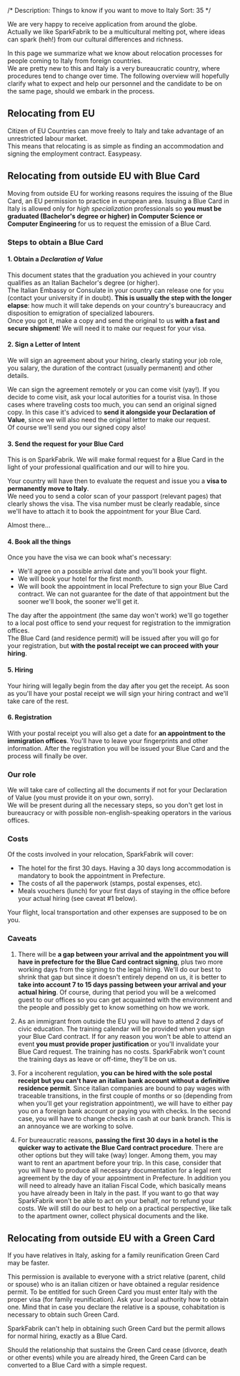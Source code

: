 /*
Description: Things to know if you want to move to Italy
Sort: 35
*/

We are very happy to receive application from around the globe.  
Actually we like SparkFabrik to be a multicultural melting pot, where ideas can spark (heh!) from our cultural differences and richness.

In this page we summarize what we know about relocation processes for people coming to Italy from foreign countries.  
We are pretty new to this and Italy is a very bureaucratic country, where procedures tend to change over time. The following overview will hopefully clarify what to expect and help our personnel and the candidate to be on the same page, should we embark in the process.

## Relocating from EU

Citizen of EU Countries can move freely to Italy and take advantage of an unrestricted labour market.  
This means that relocating is as simple as finding an accommodation and signing the employment contract. Easypeasy.

## Relocating from outside EU with Blue Card

Moving from outside EU for working reasons requires the issuing of the Blue Card, an EU permission to practice in european area. Issuing a Blue Card in Italy is allowed only for _high specialization_ professionals so **you must be graduated (Bachelor's degree or higher) in Computer Science or Computer Engineering** for us to request the emission of a Blue Card.

### Steps to obtain a Blue Card

#### 1. Obtain a _Declaration of Value_

This document states that the graduation you achieved in your country qualifies as an Italian Bachelor's degree (or higher).  
The Italian Embassy or Consulate in your country can release one for you (contact your university if in doubt). **This is usually the step with the longer elapse**: how much it will take depends on your country's bureaucracy and disposition to emigration of specialized labourers.  
Once you got it, make a copy and send the original to us **with a fast and secure shipment**! We will need it to make our request for your visa.

#### 2. Sign a Letter of Intent

We will sign an agreement about your hiring, clearly stating your job role, you salary, the duration of the contract (usually permanent) and other details.

We can sign the agreement remotely or you can come visit (yay!). If you decide to come visit, ask your local autorities for a tourist visa. In those cases where traveling costs too much, you can send an original signed copy. In this case it's adviced to **send it alongside your Declaration of Value**, since we will also need the original letter to make our request.  
Of course we'll send you our signed copy also!

#### 3. Send the request for your Blue Card

This is on SparkFabrik. We will make formal request for a Blue Card in the light of your professional qualification and our will to hire you.

Your country will have then to evaluate the request and issue you a **visa to permanently move to Italy**.  
We need you to send a color scan of your passport (relevant pages) that clearly shows the visa. The visa number must be clearly readable, since we'll have to attach it to book the appointment for your Blue Card.

Almost there...

#### 4. Book all the things

Once you have the visa we can book what's necessary:

* We'll agree on a possible arrival date and you'll book your flight.
* We will book your hotel for the first month.
* We will book the appointment in local Prefecture to sign your Blue Card contract. We can not guarantee for the date of that appointment but the sooner we'll book, the sooner we'll get it.

The day after the appointment (the same day won't work) we'll go together to a local post office to send your request for registration to the immigration offices.  
The Blue Card (and residence permit) will be issued after you will go for your registration, but **with the postal receipt we can proceed with your hiring**.

#### 5. Hiring

Your hiring will legally begin from the day after you get the receipt. As soon as you'll have your postal receipt we will sign your hiring contract and we'll take care of the rest.

#### 6. Registration

With your postal receipt you will also get a date for **an appointment to the immigration offices**. You'll have to leave your fingerprints and other information. After the registration you will be issued your Blue Card and the process will finally be over.

### Our role

We will take care of collecting all the documents if not for your Declaration of Value (you must provide it on your own, sorry).  
We will be present during all the necessary steps, so you don't get lost in bureaucracy or with possible non-english-speaking operators in the various offices.

### Costs

Of the costs involved in your relocation, SparkFabrik will cover:

* The hotel for the first 30 days. Having a 30 days long accommodation is mandatory to book the appointment in Prefecture.
* The costs of all the paperwork (stamps, postal expenses, etc).
* Meals vouchers (lunch) for your first days of staying in the office before your actual hiring (see caveat #1 below).

Your flight, local transportation and other expenses are supposed to be on you.

### Caveats

1. There will be **a gap between your arrival and the appointment you will have in prefecture for the Blue Card contract signing**, plus two more working days from the signing to the legal hiring. We'll do our best to shrink that gap but since it doesn't entirely depend on us, it is better to **take into account 7 to 15 days passing between your arrival and your actual hiring**. Of course, during that period you will be a welcomed guest to our offices so you can get acquainted with the environment and the people and possibly get to know something on how we work.

2. As an immigrant from outside the EU you will have to attend 2 days of civic education. The training calendar will be provided when your sign your Blue Card contract. If for any reason you won't be able to attend an event **you must provide proper justification** or you'll invalidate your Blue Card request. The training has no costs. SparkFabrik won't count the training days as leave or off-time, they'll be on us.

3. For a incoherent regulation, **you can be hired with the sole postal receipt but you can't have an italian bank account without a definitive residence permit**. Since italian companies are bound to pay wages with traceable transitions, in the first couple of months or so (depending from when you'll get your registration appointment), we will have to either pay you on a foreign bank account or paying you with checks. In the second case, you will have to change checks in cash at our bank branch. This is an annoyance we are working to solve.

4. For bureaucratic reasons, **passing the first 30 days in a hotel is the quicker way to activate the Blue Card contract procedure**. There are other options but they will take (way) longer. Among them, you may want to rent an apartment before your trip. In this case, consider that you will have to produce all necessary documentation for a legal rent agreement by the day of your appointment in Prefecture. In addition you will need to already have an italian Fiscal Code, which basically means you have already been in Italy in the past. If you want to go that way SparkFabrik won't be able to act on your behalf, nor to refund your costs. We will still do our best to help on a practical perspective, like talk to the apartment owner, collect physical documents and the like.

## Relocating from outside EU with a Green Card

If you have relatives in Italy, asking for a family reunification Green Card may be faster.

This permission is available to everyone with a strict relative (parent, child or spouse) who is an italian citizen or have obtained a regular residence permit. To be entitled for such Green Card you must enter Italy with the proper visa (for family reunification). Ask your local authority how to obtain one. Mind that in case you declare the relative is a spouse, cohabitation is necessary to obtain such Green Card.

SparkFabrik can't help in obtaining such Green Card but the permit allows for normal hiring, exactly as a Blue Card.

Should the relationship that sustains the Green Card cease (divorce, death or other events) while you are already hired, the Green Card can be converted to a Blue Card with a simple request.
